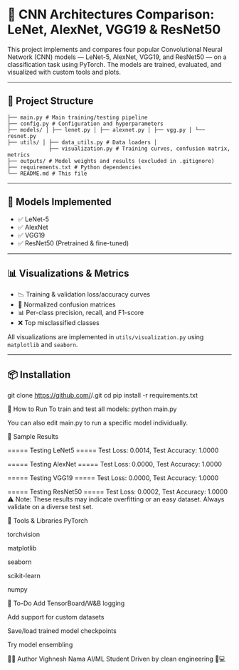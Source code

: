 # 🧠 CNN Architectures Comparison: LeNet, AlexNet, VGG19 & ResNet50

This project implements and compares four popular Convolutional Neural Network (CNN) models — LeNet-5, AlexNet, VGG19, and ResNet50 — on a classification task using PyTorch. The models are trained, evaluated, and visualized with custom tools and plots.

---

## 📁 Project Structure

    ├── main.py # Main training/testing pipeline
    ├── config.py # Configuration and hyperparameters 
    ├── models/ │ ├── lenet.py │ ├── alexnet.py │ ├── vgg.py │ └── resnet.py 
    ├── utils/ │ ├── data_utils.py # Data loaders │ 
                 ├── visualization.py # Training curves, confusion matrix, metrics 
    ├── outputs/ # Model weights and results (excluded in .gitignore) 
    ├── requirements.txt # Python dependencies 
    └── README.md # This file


---

## 🚀 Models Implemented

- ✅ LeNet-5  
- ✅ AlexNet  
- ✅ VGG19  
- ✅ ResNet50 (Pretrained & fine-tuned)

---

## 📊 Visualizations & Metrics

- 📉 Training & validation loss/accuracy curves  
- 📌 Normalized confusion matrices  
- 📊 Per-class precision, recall, and F1-score  
- ❌ Top misclassified classes  

All visualizations are implemented in `utils/visualization.py` using `matplotlib` and `seaborn`.

---

## 📦 Installation

git clone https://github.com/<your-username>/<your-repo>.git
cd <your-repo>
pip install -r requirements.txt

🏁 How to Run
To train and test all models:
python main.py

You can also edit main.py to run a specific model individually.

🧪 Sample Results

===== Testing LeNet5 =====
Test Loss: 0.0014, Test Accuracy: 1.0000

===== Testing AlexNet =====
Test Loss: 0.0000, Test Accuracy: 1.0000

===== Testing VGG19 =====
Test Loss: 0.0000, Test Accuracy: 1.0000

===== Testing ResNet50 =====
Test Loss: 0.0002, Test Accuracy: 1.0000
⚠️ Note: These results may indicate overfitting or an easy dataset. Always validate on a diverse test set.

🧰 Tools & Libraries
PyTorch

torchvision

matplotlib

seaborn

scikit-learn

numpy

📌 To-Do
 Add TensorBoard/W&B logging

 Add support for custom datasets

 Save/load trained model checkpoints

 Try model ensembling

 🧑‍💻 Author
Vighnesh Nama
AI/ML Student
Driven by clean engineering 🧠💻
